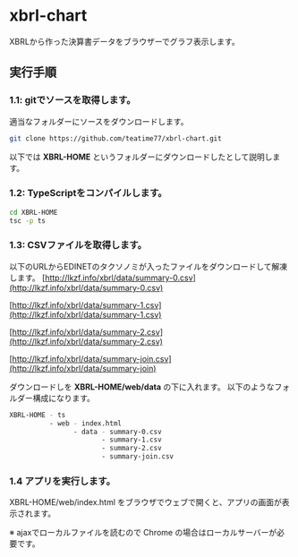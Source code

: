 # xbrl-chart
XBRLから作った決算書データをブラウザーでグラフ表示します。

## 実行手順

### 1.1: gitでソースを取得します。

適当なフォルダーにソースをダウンロードします。

```bash
git clone https://github.com/teatime77/xbrl-chart.git
```

以下では **XBRL-HOME** というフォルダーにダウンロードしたとして説明します。


### 1.2: TypeScriptをコンパイルします。

```bash
cd XBRL-HOME
tsc -p ts
```

### 1.3: CSVファイルを取得します。

以下のURLからEDINETのタクソノミが入ったファイルをダウンロードして解凍します。
[http://lkzf.info/xbrl/data/summary-0.csv](http://lkzf.info/xbrl/data/summary-0.csv)

[http://lkzf.info/xbrl/data/summary-1.csv](http://lkzf.info/xbrl/data/summary-1.csv)

[http://lkzf.info/xbrl/data/summary-2.csv](http://lkzf.info/xbrl/data/summary-2.csv)

[http://lkzf.info/xbrl/data/summary-join.csv](http://lkzf.info/xbrl/data/summary-join)

ダウンロードしを **XBRL-HOME/web/data** の下に入れます。
以下のようなフォルダー構成になります。

```bash
XBRL-HOME - ts
          - web - index.html
                - data - summary-0.csv
                       - summary-1.csv
                       - summary-2.csv
                       - summary-join.csv
```

### 1.4 アプリを実行します。

XBRL-HOME/web/index.html をブラウザでウェブで開くと、アプリの画面が表示されます。

※ ajaxでローカルファイルを読むので Chrome の場合はローカルサーバーが必要です。
